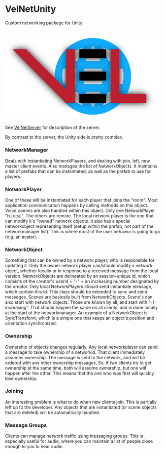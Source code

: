 # VelNetUnity
Custom networking package for Unity

![VelNet Logo](velnet_logo.png)
---

See [VelNetServer](https://github.com/velaboratory/VelNetServer) for description of the server.

By contrast to the server, the Unity side is pretty complex.

### NetworkManager
Deals with instantiating NetworkPlayers, and dealing with join, left, new master client events.  Also manages the list of NetworkObjects. It maintains a list of prefabs that can be instantiated, as well as the prefab to use for players.  

### NetworkPlayer
One of these will be instantiated for each player that joins the "room".  Most application communication happens by calling methods on this object.  Voice comms are also handled within this object.  Only one NetworkPlayer "isLocal".  The others are remote.  The local network player is the one that can modify it's "owned" network objects.    It also has a special networkobject representing itself (setup within the prefab, not part of the networkmanager list).  This is where most of the user behavior is going to go (e.g. an avatar). 

### NetworkObject
Something that can be owned by a network player, who is responsible for updating it.  Only the owner network player can/should modify a network object, whether locally or in response to a received message from the local version.  NetworkObjects are delineated by an session-unique id, which consists of the creator's userid + "-" + an increasing number designated by the creator.  Only local NetworkPlayers should send instantiate message, which contain this id.   This class should be extended to sync and send messages. Scenes are basically built from NetworkObjects.  Scene's can also start with network objects.  Those are known by all, and start with "-1-increasing".  That should happen the same on all clients, and is done locally at the start of the networkmanager.  An example of a NetworkObject is SyncTransform, which is a simple one that keeps an object's position and orientation synchronized.  

### Ownership
Ownership of objects changes regularly.  Any local networkplayer can send a message to take ownership of a networkid.  That client immediately assumes ownership.  The message is sent to the network, and will be ordered with any other ownership messages.  So, if two clients try to get ownership at the same time, both will assume ownership, but one will happen after the other.  This means that the one who was first will quickly lose ownership.

### Joining
An interesting problem is what to do when new clients join.  This is partially left up to the developer.  Any objects that are instantiated (or scene objects that are deleted) will be automatically handled. 

### Message Groups
Clients can manage network traffic using messaging groups.  This is especially useful for audio, where you can maintain a list of people close enough to you to hear audio  



